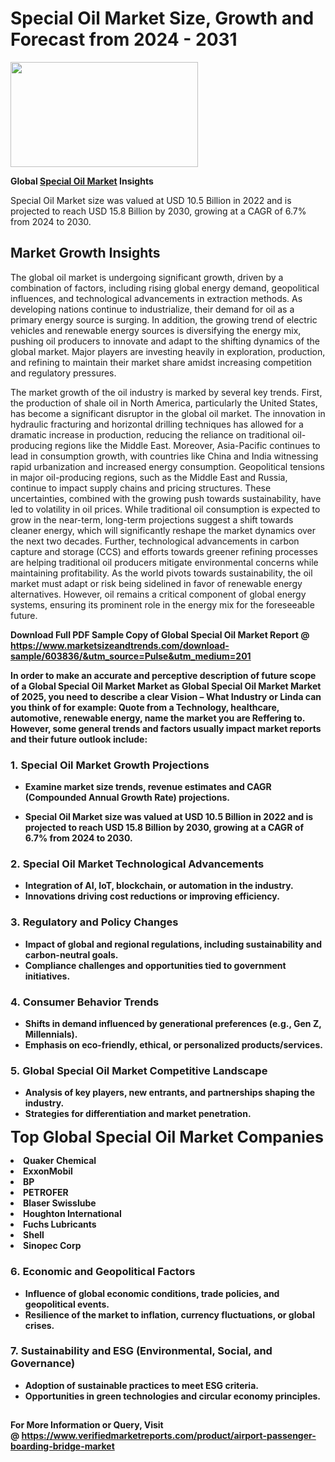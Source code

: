 <H1>Special Oil Market Size, Growth and Forecast from 2024 - 2031</H1><img class="aligncenter size-medium wp-image-584254" src="https://thirdeyenews.in/wp-content/uploads/2024/09/Global-Market-Research-300x168.jpeg" alt="" width="300" height="168" /><p><strong>Global&nbsp;<a href="https://www.marketsizeandtrends.com/download-sample/603836/&amp;utm_source=Pulse&amp;utm_medium=201">Special Oil Market</a> Insights</strong></p><p>Special Oil Market size was valued at USD 10.5 Billion in 2022 and is projected to reach USD 15.8 Billion by 2030, growing at a CAGR of 6.7% from 2024 to 2030.</p><p><h2>Market Growth Insights</h2> <p>The global oil market is undergoing significant growth, driven by a combination of factors, including rising global energy demand, geopolitical influences, and technological advancements in extraction methods. As developing nations continue to industrialize, their demand for oil as a primary energy source is surging. In addition, the growing trend of electric vehicles and renewable energy sources is diversifying the energy mix, pushing oil producers to innovate and adapt to the shifting dynamics of the global market. Major players are investing heavily in exploration, production, and refining to maintain their market share amidst increasing competition and regulatory pressures.</p> <p><strong></strong></p> <p>The market growth of the oil industry is marked by several key trends. First, the production of shale oil in North America, particularly the United States, has become a significant disruptor in the global oil market. The innovation in hydraulic fracturing and horizontal drilling techniques has allowed for a dramatic increase in production, reducing the reliance on traditional oil-producing regions like the Middle East. Moreover, Asia-Pacific continues to lead in consumption growth, with countries like China and India witnessing rapid urbanization and increased energy consumption. Geopolitical tensions in major oil-producing regions, such as the Middle East and Russia, continue to impact supply chains and pricing structures. These uncertainties, combined with the growing push towards sustainability, have led to volatility in oil prices. While traditional oil consumption is expected to grow in the near-term, long-term projections suggest a shift towards cleaner energy, which will significantly reshape the market dynamics over the next two decades. Further, technological advancements in carbon capture and storage (CCS) and efforts towards greener refining processes are helping traditional oil producers mitigate environmental concerns while maintaining profitability. As the world pivots towards sustainability, the oil market must adapt or risk being sidelined in favor of renewable energy alternatives. However, oil remains a critical component of global energy systems, ensuring its prominent role in the energy mix for the foreseeable future.</p> <p><strong></p><p><span class=""><strong>Download Full PDF Sample Copy of Global Special Oil Market Report</strong> @ <a href="https://www.marketsizeandtrends.com/download-sample/603836/&amp;utm_source=Pulse&amp;utm_medium=201" target="_blank">https://www.marketsizeandtrends.com/download-sample/603836/&amp;utm_source=Pulse&amp;utm_medium=201</a></span></p><p>In order to make an accurate and perceptive description of future scope of a Global&nbsp;Special Oil Market Market as Global&nbsp;Special Oil Market Market of 2025, you need to describe a clear Vision &ndash; What Industry or Linda can you think of for example: Quote from a Technology, healthcare, automotive, renewable energy, name the market you are Reffering to. However, some general trends and factors usually impact market reports and their future outlook include:</p><h3>1.&nbsp;<strong>Special Oil Market Growth Projections</strong></h3><ul><li>Examine market size trends, revenue estimates and CAGR (Compounded Annual Growth Rate) projections.</li><li><p>Special Oil Market size was valued at USD 10.5 Billion in 2022 and is projected to reach USD 15.8 Billion by 2030, growing at a CAGR of 6.7% from 2024 to 2030.</p></li></ul><h3>2.&nbsp;<strong>Special Oil Market Technological Advancements</strong></h3><ul><li>Integration of AI, IoT, blockchain, or automation in the industry.</li><li>Innovations driving cost reductions or improving efficiency.</li></ul><h3>3.&nbsp;<strong>Regulatory and Policy Changes</strong></h3><ul><li>Impact of global and regional regulations, including sustainability and carbon-neutral goals.</li><li>Compliance challenges and opportunities tied to government initiatives.</li></ul><h3>4.&nbsp;<strong>Consumer Behavior Trends</strong></h3><ul><li>Shifts in demand influenced by generational preferences (e.g., Gen Z, Millennials).</li><li>Emphasis on eco-friendly, ethical, or personalized products/services.</li></ul><h3>5.&nbsp;<strong>Global Special Oil Market Competitive Landscape</strong></h3><ul><li>Analysis of key players, new entrants, and partnerships shaping the industry.</li><li>Strategies for differentiation and market penetration.</li></ul><p data-pm-slice="1 1 []"><span style="color: inherit; font-family: inherit; font-size: 25px;">Top Global Special Oil Market Companies</span></p><div class="" data-test-id=""><p><li>Quaker Chemical</li><li> ExxonMobil</li><li> BP</li><li> PETROFER</li><li> Blaser Swisslube</li><li> Houghton International</li><li> Fuchs Lubricants</li><li> Shell</li><li> Sinopec Corp</li></p></div><h3>6.&nbsp;<strong>Economic and Geopolitical Factors</strong></h3><ul><li>Influence of global economic conditions, trade policies, and geopolitical events.</li><li>Resilience of the market to inflation, currency fluctuations, or global crises.</li></ul><h3>7.&nbsp;<strong>Sustainability and ESG (Environmental, Social, and Governance)</strong></h3><ul><li>Adoption of sustainable practices to meet ESG criteria.</li><li>Opportunities in green technologies and circular economy principles.</li></ul><h2><strong style="font-size: 14px;">For More Information or Query, Visit @&nbsp;</strong><a style="background-color: #ffffff; font-size: 14px;" href="https://www.marketsizeandtrends.com/report/special-oil-market/" target="_blank">https://www.verifiedmarketreports.com/product/airport-passenger-boarding-bridge-market</a></h2>
